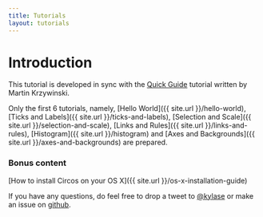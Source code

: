 ```yaml
---
title: Tutorials
layout: tutorials
---
```


# Introduction
This tutorial is developed in sync with the [Quick Guide](http://circos.ca/documentation/tutorials/quick_guide) tutorial written by Martin Krzywinski.

Only the first 6 tutorials, namely, [Hello World]({{ site.url }}/hello-world), [Ticks and Labels]({{ site.url }}/ticks-and-labels), [Selection and Scale]({{ site.url }}/selection-and-scale), [Links and Rules]({{ site.url }}/links-and-rules), [Histogram]({{ site.url }}/histogram) and [Axes and Backgrounds]({{ site.url }}/axes-and-backgrounds) are prepared.

### Bonus content
[How to install Circos on your OS X]({{ site.url }}/os-x-installation-guide)

If you have any questions, do feel free to drop a tweet to [@kylase](http://www.twitter.com/kylase) or make an issue on [github](http://www.github.com/kylase/CircosAPI).
